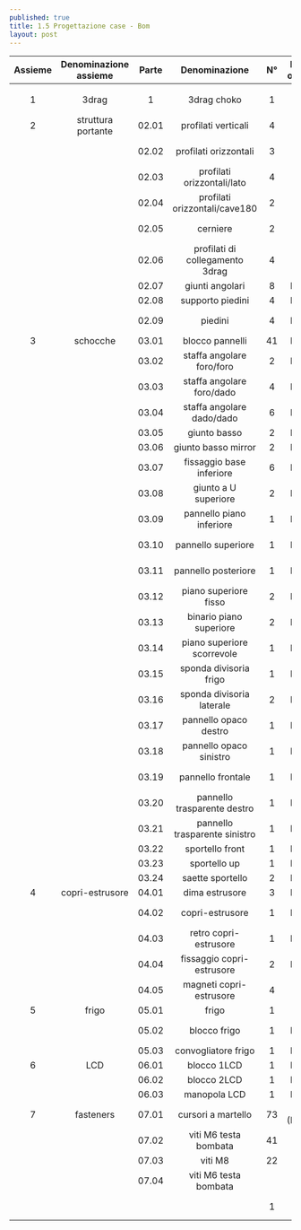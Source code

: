 ```yaml
---
published: true
title: 1.5 Progettazione case - Bom
layout: post
---
```


| Assieme | Denominazione assieme | Parte | Denominazione| N° | M o B | Fornitore | Codice Fornitore | Dimensioni | Materiale | Lavorazione |
|:---------:|:--------------------------------:|:-------:|:---------------------------------:|:----------:|:-----------------:|:-----------------------------:|:------------------:|:------------:|:---------------:|:-------------:|
|         |                       |       |                                 |    |       |                    |                  |            |               |             |
| 1       | 3drag                 | 1     | 3drag choko                     | 1  | B     | Futura Elettronica |                  |            |               |             |
| 2       | struttura portante    | 02.01 | profilati verticali             | 4  | B     | Dierre Toscana     | 01.30.30.2A      | L 620 mm   | alluminio     |             |
|         |                       | 02.02 | profilati orizzontali           | 3  | B     | Dierre Toscana     | 01.30.30.2A      | L 610 mm   | alluminio     |             |
|         |                       | 02.03 | profilati orizzontali/lato      | 4  | B     | Dierre Toscana     | 01.30.30.2A      | L 375 mm   | alluminio     |             |
|         |                       | 02.04 | profilati orizzontali/cave180   | 2  | B     | Dierre Toscana     | 01.30.30.2.180A  | L 610 mm   | alluminio     |             |
|         |                       | 02.05 | cerniere                        | 2  | B     | Dierre Toscana     | 15-163-00        |            | alluminio     |             |
|         |                       | 02.06 | profilati di collegamento 3drag | 4  | B     | Dierre Toscana     | 01-3030-4A       | L 136 mm   | alluminio     |             |
|         |                       | 02.07 | giunti angolari                 | 8  | M     |                    |                  |            | PLA           | 3d printing |
|         |                       | 02.08 | supporto piedini                | 4  | M     |                    |                  |            | PLA           | 3d printing |
|         |                       | 02.09 | piedini                         | 4  | M     | Futura Elettronica |                  |            |               |             |
| 3       | schocche              | 03.01 | blocco pannelli                 | 41 | M     |                    |                  |            | PLA           | 3d printing |
|         |                       | 03.02 | staffa angolare foro/foro       | 2  | M     |                    |                  |            | PLA           | 3d printing |
|         |                       | 03.03 | staffa angolare foro/dado       | 4  | M     |                    |                  |            | PLA           | 3d printing |
|         |                       | 03.04 | staffa angolare  dado/dado      | 6  | M     |                    |                  |            | PLA           | 3d printing |
|         |                       | 03.05 | giunto basso                    | 2  | M     |                    |                  |            | PLA           | 3d printing |
|         |                       | 03.06 | giunto basso mirror             | 2  | M     |                    |                  |            | PLA           | 3d printing |
|         |                       | 03.07 | fissaggio base inferiore        | 6  | M     |                    |                  |            | PLA           | 3d printing |
|         |                       | 03.08 | giunto a U superiore            | 2  | M     |                    |                  |            | PLA           | 3d printing |
|         |                       | 03.09 | pannello piano inferiore        | 1  | M     |                    |                  |            | parapan 5mm   | laser cut   |
|         |                       | 03.10 | pannello superiore              | 1  | M     |                    |                  |            | parapan 5mm   | laser cut   |
|         |                       | 03.11 | pannello posteriore             | 1  | M     |                    |                  |            | parapan 5mm   | laser cut   |
|         |                       | 03.12 | piano superiore fisso           | 2  | M     |                    |                  |            | parapan 5mm   | laser cut   |
|         |                       | 03.13 | binario piano superiore         | 2  | M     |                    |                  |            | parapan 5mm   | laser cut   |
|         |                       | 03.14 | piano superiore scorrevole      | 1  | M     |                    |                  |            | parapan 5mm   | laser cut   |
|         |                       | 03.15 | sponda divisoria frigo          | 1  | M     |                    |                  |            | parapan 5mm   | laser cut   |
|         |                       | 03.16 | sponda divisoria laterale       | 2  | M     |                    |                  |            | parapan 5mm   | laser cut   |
|         |                       | 03.17 | pannello opaco destro           | 1  | M     |                    |                  |            | parapan 5mm   | laser cut   |
|         |                       | 03.18 | pannello opaco sinistro         | 1  | M     |                    |                  |            | parapan 5mm   | laser cut   |
|         |                       | 03.19 | pannello frontale               | 1  | M     |                    |                  |            | parapan 5mm   | laser cut   |
|         |                       | 03.20 | pannello trasparente destro     | 1  | M     |                    |                  |            | plexy 3mm     | laser cut   |
|         |                       | 03.21 | pannello trasparente sinistro   | 1  | M     |                    |                  |            | plexy 3mm     | laser cut   |
|         |                       | 03.22 | sportello front                 | 1  | M     |                    |                  |            | plexy 3mm     | laser cut   |
|         |                       | 03.23 | sportello up                    | 1  | M     |                    |                  |            | plexy 5mm     | laser cut   |
|         |                       | 03.24 | saette sportello                | 2  | M     |                    |                  |            | plexy 5mm     | laser cut   |
| 4       | copri-estrusore       | 04.01 | dima estrusore                  | 3  | M     |                    |                  |            | PLA           | 3d printing |
|         |                       | 04.02 | copri-estrusore                 | 1  | M     |                    |                  |            | parapan 5mm   | laser cut   |
|         |                       | 04.03 | retro copri-estrusore           | 1  | M     |                    |                  |            | parapan 5mm   | laser cut   |
|         |                       | 04.04 | fissaggio copri-estrusore       | 2  | M     |                    |                  |            | PLA           | 3d printing |
|         |                       | 04.05 | magneti copri-estrusore         | 4  | B     | WeMake             |                  |            |               |             |
| 5       | frigo                 | 05.01 | frigo                           | 1  | B     | Lidl               |                  |            |               |             |
|         |                       | 05.02 | blocco frigo                    | 1  | M     |                    |                  |            | parapan 5mm   | laser cut   |
|         |                       | 05.03 | convogliatore frigo             | 1  | M     |                    |                  |            | PLA           | 3d printing |
| 6       | LCD                   | 06.01 | blocco 1LCD                     | 1  | M     |                    |                  |            | PLA           | 3d printing |
|         |                       | 06.02 | blocco 2LCD                     | 1  | M     |                    |                  |            | PLA           | 3d printing |
|         |                       | 06.03 | manopola LCD                    | 1  | M     |                    |                  |            | PLA           | 3d printing |
| 7       | fasteners             | 07.01 | cursori a martello              | 73 | B (M) | Dierre Toscana     | 26-070-00        |            | alluminio/PLA |             |
|         |                       | 07.02 | viti M6 testa bombata           | 41 | B     | Borchiola          |                  | L 18 mm    |               |             |
|         |                       | 07.03 | viti M8                         | 22 | B     | Borchiola          |                  |            |               |             |
|         |                       | 07.04 | viti M6 testa bombata           |    |       | Borchiola          |                  | L12mm      | 
|         |                                    |           |                                           | 1  | B     | Futura Elettronica |                  |            |               |             |